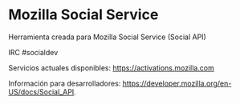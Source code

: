 # Mozilla Social Service

Herramienta creada para Mozilla Social Service (Social API)

IRC #socialdev 

Servicios actuales disponibles:
https://activations.mozilla.com

Información para desarrolladores:
https://developer.mozilla.org/en-US/docs/Social_API.

